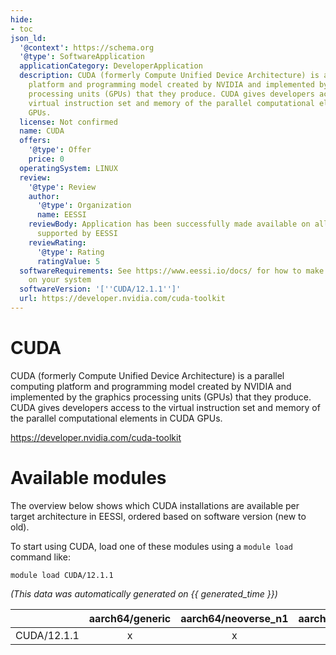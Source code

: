 ```yaml
---
hide:
- toc
json_ld:
  '@context': https://schema.org
  '@type': SoftwareApplication
  applicationCategory: DeveloperApplication
  description: CUDA (formerly Compute Unified Device Architecture) is a parallel computing
    platform and programming model created by NVIDIA and implemented by the graphics
    processing units (GPUs) that they produce. CUDA gives developers access to the
    virtual instruction set and memory of the parallel computational elements in CUDA
    GPUs.
  license: Not confirmed
  name: CUDA
  offers:
    '@type': Offer
    price: 0
  operatingSystem: LINUX
  review:
    '@type': Review
    author:
      '@type': Organization
      name: EESSI
    reviewBody: Application has been successfully made available on all architectures
      supported by EESSI
    reviewRating:
      '@type': Rating
      ratingValue: 5
  softwareRequirements: See https://www.eessi.io/docs/ for how to make EESSI available
    on your system
  softwareVersion: '[''CUDA/12.1.1'']'
  url: https://developer.nvidia.com/cuda-toolkit
---
```


CUDA
====


CUDA (formerly Compute Unified Device Architecture) is a parallel computing platform and programming model created by NVIDIA and implemented by the graphics processing units (GPUs) that they produce. CUDA gives developers access to the virtual instruction set and memory of the parallel computational elements in CUDA GPUs.

https://developer.nvidia.com/cuda-toolkit
# Available modules


The overview below shows which CUDA installations are available per target architecture in EESSI, ordered based on software version (new to old).

To start using CUDA, load one of these modules using a `module load` command like:

```shell
module load CUDA/12.1.1
```

*(This data was automatically generated on {{ generated_time }})*  

| |aarch64/generic|aarch64/neoverse_n1|aarch64/neoverse_v1|x86_64/generic|x86_64/amd/zen2|x86_64/amd/zen3|x86_64/amd/zen4|x86_64/intel/haswell|x86_64/intel/skylake_avx512|
| :---: | :---: | :---: | :---: | :---: | :---: | :---: | :---: | :---: | :---: |
|CUDA/12.1.1|x|x|x|x|x|x|-|x|x|
